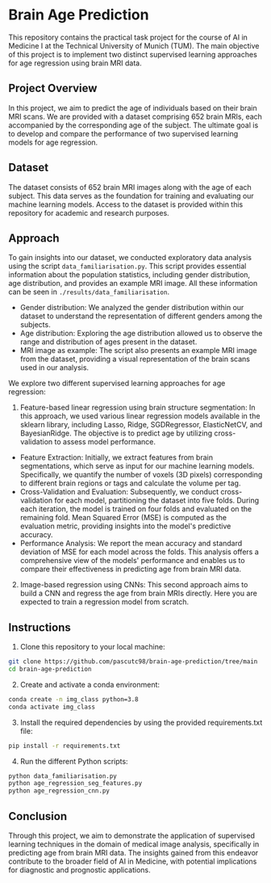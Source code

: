 # Brain Age Prediction

This repository contains the practical task project for the course of AI in Medicine I at the Technical University of Munich (TUM). The main objective of this project is to implement two distinct supervised learning approaches for age regression using brain MRI data.

## Project Overview

In this project, we aim to predict the age of individuals based on their brain MRI scans. We are provided with a dataset comprising 652 brain MRIs, each accompanied by the corresponding age of the subject. The ultimate goal is to develop and compare the performance of two supervised learning models for age regression.

## Dataset

The dataset consists of 652 brain MRI images along with the age of each subject. This data serves as the foundation for training and evaluating our machine learning models. Access to the dataset is provided within this repository for academic and research purposes.

## Approach
To gain insights into our dataset, we conducted exploratory data analysis using the script `data_familiarisation.py`. This script provides essential information about the population statistics, including gender distribution, age distribution, and provides an example MRI image. All these information can be seen in `./results/data_familiarisation`.

- Gender distribution: We analyzed the gender distribution within our dataset to understand the representation of different genders among the subjects.
- Age distribution: Exploring the age distribution allowed us to observe the range and distribution of ages present in the dataset.
- MRI image as example: The script also presents an example MRI image from the dataset, providing a visual representation of the brain scans used in our analysis.

We explore two different supervised learning approaches for age regression:
1. Feature-based linear regression using brain structure segmentation: In this approach, we used various linear regression models available in the sklearn library, including Lasso, Ridge, SGDRegressor, ElasticNetCV, and BayesianRidge. The objective is to predict age by utilizing cross-validation to assess model performance.
  - Feature Extraction: Initially, we extract features from brain segmentations, which serve as input for our machine learning models. Specifically, we quantify the number of voxels (3D pixels) corresponding to different brain regions or tags and calculate the volume per tag.
  - Cross-Validation and Evaluation: Subsequently, we conduct cross-validation for each model, partitioning the dataset into five folds. During each iteration, the model is trained on four folds and evaluated on the remaining fold. Mean Squared Error (MSE) is computed as the evaluation metric, providing insights into the model's predictive accuracy.
  - Performance Analysis: We report the mean accuracy and standard deviation of MSE for each model across the folds. This analysis offers a comprehensive view of the models' performance and enables us to compare their effectiveness in predicting age from brain MRI data.

2. Image-based regression using CNNs: This second approach aims to build a CNN and regress the age from brain MRIs directly. Here you are expected to train a regression model from scratch.


## Instructions 

1. Clone this repository to your local machine:
```bash
git clone https://github.com/pascutc98/brain-age-prediction/tree/main
cd brain-age-prediction
```

2. Create and activate a conda environment:
```bash
conda create -n img_class python=3.8
conda activate img_class
```

3. Install the required dependencies by using the provided requirements.txt file:
```bash
pip install -r requirements.txt
```

4. Run the different Python scripts:
```bash
python data_familiarisation.py
python age_regression_seg_features.py
python age_regression_cnn.py
```

## Conclusion

Through this project, we aim to demonstrate the application of supervised learning techniques in the domain of medical image analysis, specifically in predicting age from brain MRI data. The insights gained from this endeavor contribute to the broader field of AI in Medicine, with potential implications for diagnostic and prognostic applications.






